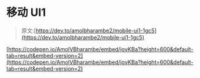 # 移动 UI1

> 原文:[https://dev.to/amolbharambe2/mobile-ui1-1gc5](https://dev.to/amolbharambe2/mobile-ui1-1gc5)

[https://codepen.io/AmolVBharambe/embed/jovKBa?height=600&default-tab=result&embed-version=2](https://codepen.io/AmolVBharambe/embed/jovKBa?height=600&default-tab=result&embed-version=2)